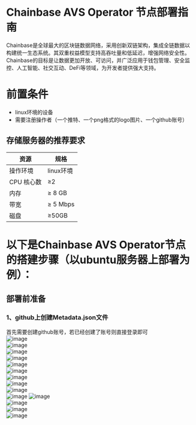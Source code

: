 # Chainbase AVS Operator 节点部署指南  

Chainbase是全球最大的区块链数据网络，采用创新双链架构，集成全链数据以构建统一生态系统。其双重权益模型支持高吞吐量和低延迟，增强网络安全性。Chainbase的目标是让数据更加开放、可访问，并广泛应用于钱包管理、安全监控、人工智能、社交互动、DeFi等领域，为开发者提供强大支持。  

# 前置条件

- linux环境的设备
- 需要注册操作者（一个推特、一个png格式的logo图片、一个github账号）  
## 存储服务器的推荐要求

| 资源          | 规格                             |
|---------------|----------------------------------|
| 操作环境  |     linux环境     |
| CPU 核心数    | ≥2                               |
| 内存          | ≥ 8 GB                           |
| 带宽          | ≥ 5 Mbps                        |
| 磁盘           | ≥50GB                             |

# 以下是Chainbase AVS Operator节点的搭建步骤（以ubuntu服务器上部署为例）：  
## 部署前准备  
### 1、github上创建Metadata.json文件  
首先需要创建github账号，若已经创建了账号则直接登录即可    
![image](https://github.com/user-attachments/assets/fb32cb03-619e-4c67-af4a-4b83804218cb)  
![image](https://github.com/user-attachments/assets/40e23168-771a-4314-abe8-8cc9a581371b)  
![image](https://github.com/user-attachments/assets/faa72302-6b8a-4939-a245-3afdee2923b9)  
![image](https://github.com/user-attachments/assets/dd403604-000b-4194-8c43-9ac3e788cd65)  
![image](https://github.com/user-attachments/assets/13ed15c3-29df-4de0-ab6b-bcbd44be798a)  
![image](https://github.com/user-attachments/assets/26b180d4-dfa2-45ed-b7ee-1a39857bff7c)  
![image](https://github.com/user-attachments/assets/699f3d54-2ddc-426c-b9d8-69513f8b4ab6)  
![image](https://github.com/user-attachments/assets/d5e47d3e-c23f-408c-aeb8-6c1fa63b2324)  
![image](https://github.com/user-attachments/assets/22b1e3a6-8e0b-485d-a5b9-8a7eae4553b0)  
![image](https://github.com/user-attachments/assets/26ff1c89-09ca-43e0-894c-299dc7c22b6b)
![image](https://github.com/user-attachments/assets/5d1ed1be-b5fc-482d-aab6-fb985a772eaa)  
![image](https://github.com/user-attachments/assets/24b85e44-265e-4871-8985-7bf83ad8dcea)  
![image](https://github.com/user-attachments/assets/ea71d5be-123a-48db-801d-9d0a80d78f29)  
![image](https://github.com/user-attachments/assets/ba638a96-34b5-4e2e-9721-5a53a47ed5bf)  



